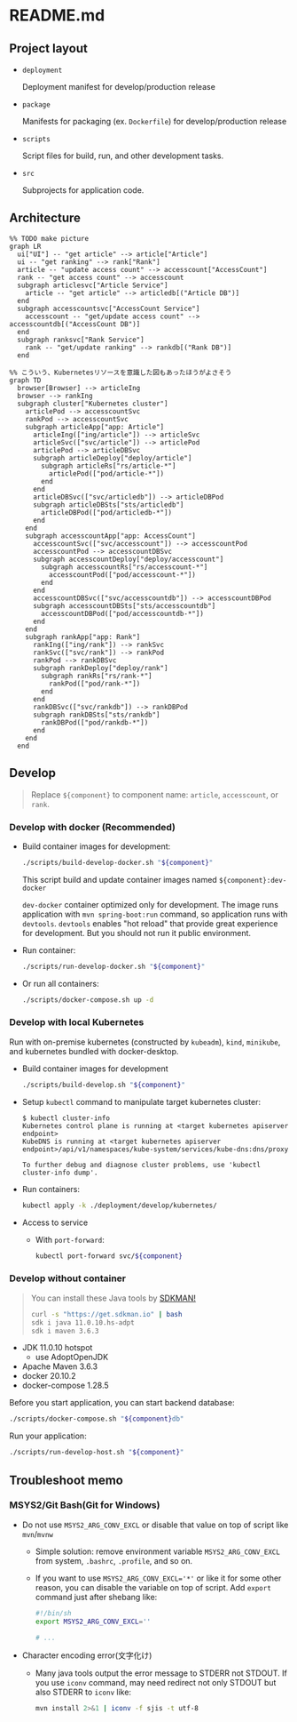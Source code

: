 # README.md

## Project layout

- `deployment`

  Deployment manifest for develop/production release

- `package`

  Manifests for packaging (ex. `Dockerfile`) for develop/production release

- `scripts`

  Script files for build, run, and other development tasks.

- `src`

  Subprojects for application code.

## Architecture

```mermaid
%% TODO make picture
graph LR
  ui["UI"] -- "get article" --> article["Article"]
  ui -- "get ranking" --> rank["Rank"]
  article -- "update access count" --> accesscount["AccessCount"]
  rank -- "get access count" --> accesscount
  subgraph articlesvc["Article Service"]
    article -- "get article" --> articledb[("Article DB")]
  end
  subgraph accesscountsvc["AccessCount Service"]
    accesscount -- "get/update access count" --> accesscountdb[("AccessCount DB")]
  end
  subgraph ranksvc["Rank Service"]
    rank -- "get/update ranking" --> rankdb[("Rank DB")]
  end
```

```mermaid
%% こういう、Kubernetesリソースを意識した図もあったほうがよさそう
graph TD
  browser[Browser] --> articleIng
  browser --> rankIng
  subgraph cluster["Kubernetes cluster"]
    articlePod --> accesscountSvc
    rankPod --> accesscountSvc
    subgraph articleApp["app: Article"]
      articleIng(["ing/article"]) --> articleSvc
      articleSvc(["svc/article"]) --> articlePod
      articlePod --> articleDBSvc
      subgraph articleDeploy["deploy/article"]
        subgraph articleRs["rs/article-*"]
          articlePod(["pod/article-*"])
        end
      end
      articleDBSvc(["svc/articledb"]) --> articleDBPod
      subgraph articleDBSts["sts/articledb"]
        articleDBPod(["pod/articledb-*"])
      end
    end
    subgraph accesscountApp["app: AccessCount"]
      accesscountSvc(["svc/accesscount"]) --> accesscountPod
      accesscountPod --> accesscountDBSvc
      subgraph accesscountDeploy["deploy/accesscount"]
        subgraph accesscountRs["rs/accesscount-*"]
          accesscountPod(["pod/accesscount-*"])
        end
      end
      accesscountDBSvc(["svc/accesscountdb"]) --> accesscountDBPod
      subgraph accesscountDBSts["sts/accesscountdb"]
        accesscountDBPod(["pod/accesscountdb-*"])
      end
    end
    subgraph rankApp["app: Rank"]
      rankIng(["ing/rank"]) --> rankSvc
      rankSvc(["svc/rank"]) --> rankPod
      rankPod --> rankDBSvc
      subgraph rankDeploy["deploy/rank"]
        subgraph rankRs["rs/rank-*"]
          rankPod(["pod/rank-*"])
        end
      end
      rankDBSvc(["svc/rankdb"]) --> rankDBPod
      subgraph rankDBSts["sts/rankdb"]
        rankDBPod(["pod/rankdb-*"])
      end
    end
  end
```

## Develop

> Replace `${component}` to component name: `article`, `accesscount`, or `rank`.

### Develop with docker (Recommended)

- Build container images for development:

  ```bash
  ./scripts/build-develop-docker.sh "${component}"
  ```

  This script build and update container images named `${component}:dev-docker`

  `dev-docker` container optimized only for development. The image runs application with `mvn spring-boot:run` command, so application runs with `devtools`. `devtools` enables "hot reload" that provide great experience for development. But you should not run it public environment.

- Run container:

  ```bash
  ./scripts/run-develop-docker.sh "${component}"
  ```

- Or run all containers:

  ```bash
  ./scripts/docker-compose.sh up -d
  ```

### Develop with local Kubernetes

Run with on-premise kubernetes (constructed by `kubeadm`), `kind`, `minikube`, and kubernetes bundled with docker-desktop.

- Build container images for development

  ```bash
  ./scripts/build-develop.sh "${component}"
  ```

- Setup `kubectl` command to manipulate target kubernetes cluster:

  ```text
  $ kubectl cluster-info
  Kubernetes control plane is running at <target kubernetes apiserver endpoint>
  KubeDNS is running at <target kubernetes apiserver endpoint>/api/v1/namespaces/kube-system/services/kube-dns:dns/proxy

  To further debug and diagnose cluster problems, use 'kubectl cluster-info dump'.
  ```

- Run containers:

  ```bash
  kubectl apply -k ./deployment/develop/kubernetes/
  ```

- Access to service
  - With `port-forward`:

    ```bash
    kubectl port-forward svc/${component} 
    ```

### Develop without container

> You can install these Java tools by [SDKMAN!](https://sdkman.io)
>
> ```bash
> curl -s "https://get.sdkman.io" | bash
> sdk i java 11.0.10.hs-adpt
> sdk i maven 3.6.3
> ```

- JDK 11.0.10 hotspot
  - use AdoptOpenJDK
- Apache Maven 3.6.3
- docker 20.10.2
- docker-compose 1.28.5

Before you start application, you can start backend database:

```bash
./scripts/docker-compose.sh "${component}db"
```

Run your application:

```bash
./scripts/run-develop-host.sh "${component}"
```

## Troubleshoot memo

### MSYS2/Git Bash(Git for Windows)

- Do not use `MSYS2_ARG_CONV_EXCL` or disable that value on top of script like `mvn`/`mvnw`
  - Simple solution: remove environment variable `MSYS2_ARG_CONV_EXCL` from system, `.bashrc`, `.profile`, and so on.
  - If you want to use `MSYS2_ARG_CONV_EXCL='*'` or like it for some other reason, you can disable the variable on top of script. Add `export` command just after shebang like:

    ```sh
    #!/bin/sh
    export MSYS2_ARG_CONV_EXCL=''

    # ...
    ```

- Character encoding error(文字化け)
  - Many java tools output the error message to STDERR not STDOUT. If you use `iconv` command, may need redirect not only STDOUT but also STDERR to `iconv` like:

    ```bash
    mvn install 2>&1 | iconv -f sjis -t utf-8
    ```
